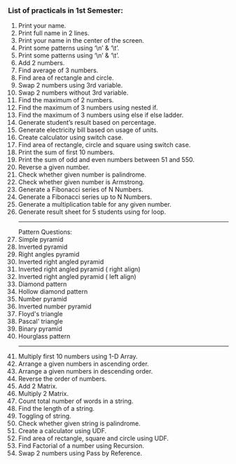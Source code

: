 ### List of practicals in 1st Semester:

1. Print your name.
2. Print full name in 2 lines.
3. Print your name in the center of the screen.
4. Print some patterns using ‘\n’ & ‘\t’.
5. Print some patterns using ‘\n’ & ‘\t’.
6. Add 2 numbers.
7. Find average of 3 numbers.
8. Find area of rectangle and circle.
9. Swap 2 numbers using 3rd variable.
10. Swap 2 numbers without 3rd variable.
11. Find the maximum of 2 numbers.
12. Find the maximum of 3 numbers using nested if.
13. Find the maximum of 3 numbers using else if else ladder.
14. Generate student’s result based on percentage.
15. Generate electricity bill based on usage of units.
16. Create calculator using switch case.
17. Find area of rectangle, circle and square using switch case.
18. Print the sum of first 10 numbers.
19. Print the sum of odd and even numbers between 51 and 550.
20. Reverse a given number.
21. Check whether given number is palindrome.
22. Check whether given number is Armstrong.
23. Generate a Fibonacci series of N Numbers.
24. Generate a Fibonacci series up to N Numbers.
25. Generate a multiplication table for any given number.
26. Generate result sheet for 5 students using for loop.<hr>
Pattern Questions:
27. Simple pyramid
28. Inverted pyramid 
29. Right angles pyramid
30. Inverted right angled pyramid 
31. Inverted right angled pyramid ( right align)
32. Inverted right angled pyramid ( left align)
33. Diamond pattern 
34. Hollow diamond pattern 
35. Number pyramid 
36. Inverted number pyramid 
37. Floyd's triangle 
38. Pascal' triangle 
39. Binary pyramid 
40. Hourglass pattern<hr>
41. Multiply first 10 numbers using 1-D Array.
42. Arrange a given numbers in ascending order.
43. Arrange a given numbers in descending order.
44. Reverse the order of numbers.
45. Add 2 Matrix.
46. Multiply 2 Matrix.
47. Count total number of words in a string.
48. Find the length of a string.
49. Toggling of string.
50. Check whether given string is palindrome.
51. Create a calculator using UDF.
52. Find area of rectangle, square and circle using UDF.
53. Find Factorial of a number using Recursion.
54. Swap 2 numbers using Pass by Reference.